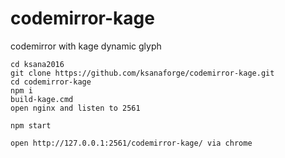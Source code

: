 # codemirror-kage
codemirror with kage dynamic glyph

    cd ksana2016
    git clone https://github.com/ksanaforge/codemirror-kage.git
    cd codemirror-kage
    npm i
    build-kage.cmd
    open nginx and listen to 2561
    
    npm start

    open http://127.0.0.1:2561/codemirror-kage/ via chrome


